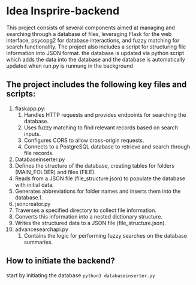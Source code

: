 # Idea Insprire-backend
This project consists of several components aimed at managing and searching through a database of files, leveraging Flask for the web interface, psycopg2 for database interactions, and fuzzy matching for search functionality. The project also includes a script for structuring file information into JSON format.
the database is updated via python script which adds the data into the database and the database is automatically updated when run.py is runnung in the background

## The project includes the following key files and scripts:
1. flaskapp.py:
      1. Handles HTTP requests and provides endpoints for searching the database.
      2. Uses fuzzy matching to find relevant records based on search inputs.
      3. Configures CORS to allow cross-origin requests.
      4. Connects to a PostgreSQL database to retrieve and search through file records.
2. Databaseinserter.py
  1. Defines the structure of the database, creating tables for folders (MAIN_FOLDER) and files (FILE).
  2. Reads from a JSON file (file_structure.json) to populate the database with initial data.
  3. Generates abbreviations for folder names and inserts them into the database.1.
3. jsoncreator.py
  1. Traverses a specified directory to collect file information.
  2. Converts this information into a nested dictionary structure.
  3. Writes the structured data to a JSON file (file_structure.json).
4. advancesearchapi.py
   1. Contains the logic for performing fuzzy searches on the database summaries.

## How to initiate the backend?
start by initiating the database 
    ``` python3 databaseinserter.py ``` 
